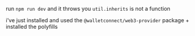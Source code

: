 run `npm run dev` and it throws you `util.inherits` is not a function

i've just installed and used the `@walletconnect/web3-provider` package + installed the polyfills
